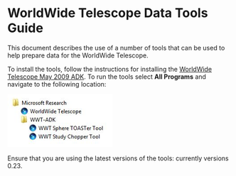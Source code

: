 # WorldWide Telescope Data Tools Guide

This document describes the use of a number of tools that can be used to help prepare data for the WorldWide Telescope.

To install the tools, follow the instructions for installing the [WorldWide Telescope May 2009 ADK](http://research.microsoft.com/en-us/collaboration/wwt-ap/resources.aspx). To run the tools select **All Programs** and navigate to the following location:

![](images/AcademicKit.jpg)

Ensure that you are using the latest versions of the tools: currently versions 0.23.
